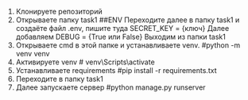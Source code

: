 1. Клонируете репозиторий
2. Открываете папку task1
##ENV
Переходите далее в папку task1 и создаёте файл .env, пишите туда SECRET_KEY = {ключ}
Далее добавляем DEBUG = {True или False}
Выходим из папки task1
3. Открываете cmd в этой папке и устанавливаете venv. #python -m venv venv
4. Активируете venv # venv\Scripts\activate
5. Устанавливаете requirements #pip install -r requirements.txt
6. Переходите в папку task1
7. Далее запускаете сервер #python manage.py runserver

